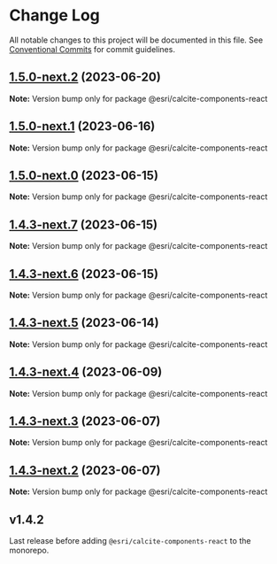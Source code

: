 # Change Log

All notable changes to this project will be documented in this file.
See [Conventional Commits](https://conventionalcommits.org) for commit guidelines.

## [1.5.0-next.2](https://github.com/Esri/calcite-components/compare/@esri/calcite-components-react@1.5.0-next.1...@esri/calcite-components-react@1.5.0-next.2) (2023-06-20)

**Note:** Version bump only for package @esri/calcite-components-react

## [1.5.0-next.1](https://github.com/Esri/calcite-components/compare/@esri/calcite-components-react@1.5.0-next.0...@esri/calcite-components-react@1.5.0-next.1) (2023-06-16)

**Note:** Version bump only for package @esri/calcite-components-react

## [1.5.0-next.0](https://github.com/Esri/calcite-components/compare/@esri/calcite-components-react@1.4.3-next.7...@esri/calcite-components-react@1.5.0-next.0) (2023-06-15)

**Note:** Version bump only for package @esri/calcite-components-react

## [1.4.3-next.7](https://github.com/Esri/calcite-components/compare/@esri/calcite-components-react@1.4.3-next.6...@esri/calcite-components-react@1.4.3-next.7) (2023-06-15)

**Note:** Version bump only for package @esri/calcite-components-react

## [1.4.3-next.6](https://github.com/Esri/calcite-components/compare/@esri/calcite-components-react@1.4.3-next.5...@esri/calcite-components-react@1.4.3-next.6) (2023-06-15)

**Note:** Version bump only for package @esri/calcite-components-react

## [1.4.3-next.5](https://github.com/Esri/calcite-components/compare/@esri/calcite-components-react@1.4.3-next.4...@esri/calcite-components-react@1.4.3-next.5) (2023-06-14)

**Note:** Version bump only for package @esri/calcite-components-react

## [1.4.3-next.4](https://github.com/Esri/calcite-components/compare/@esri/calcite-components-react@1.4.3-next.3...@esri/calcite-components-react@1.4.3-next.4) (2023-06-09)

**Note:** Version bump only for package @esri/calcite-components-react

## [1.4.3-next.3](https://github.com/Esri/calcite-components/compare/@esri/calcite-components-react@1.4.3-next.2...@esri/calcite-components-react@1.4.3-next.3) (2023-06-07)

**Note:** Version bump only for package @esri/calcite-components-react

## [1.4.3-next.2](https://github.com/Esri/calcite-components/compare/@esri/calcite-components-react@1.4.2...@esri/calcite-components-react@1.4.3-next.2) (2023-06-07)

**Note:** Version bump only for package @esri/calcite-components-react

## v1.4.2

Last release before adding `@esri/calcite-components-react` to the monorepo.
